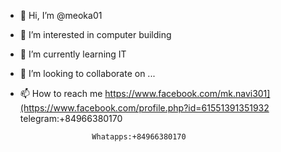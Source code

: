 - 👋 Hi, I’m @meoka01
- 👀 I’m interested in computer building
- 🌱 I’m currently learning IT
- 💞️ I’m looking to collaborate on ...
- 📫 How to reach me https://www.facebook.com/mk.navi301](https://www.facebook.com/profile.php?id=61551391351932
                      telegram:+84966380170
  
                      Whatapps:+84966380170
<!---
meoka01/meoka01 is a ✨ special ✨ repository because its `README.md` (this file) appears on your GitHub profile.
You can click the Preview link to take a look at your changes.
--->
